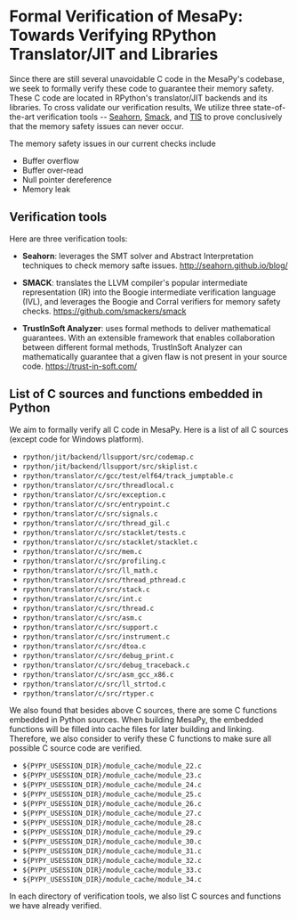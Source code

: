 # Formal Verification of MesaPy: Towards Verifying RPython Translator/JIT and Libraries

Since there are still several unavoidable C code in the MesaPy's codebase, we
seek to formally verify these code to guarantee their memory safety. These C
code are located in RPython's translator/JIT backends and its libraries.
To cross validate our verification results, We utilize three state-of-the-art
verification tools --
[Seahorn](http://seahorn.github.io/blog/),
[Smack](https://github.com/smackers/smack), and
[TIS](https://trust-in-soft.com/) to
prove conclusively that the memory safety issues can never occur.

The memory safety issues in our current checks include

* Buffer overflow
* Buffer over-read
* Null pointer dereference
* Memory leak

## Verification tools

Here are three verification tools:

  - **Seahorn**: leverages the SMT solver and Abstract Interpretation techniques to
    check memory safte issues. http://seahorn.github.io/blog/

  - **SMACK**: translates the LLVM compiler's popular intermediate representation
    (IR) into the Boogie intermediate verification language (IVL), and leverages
    the Boogie and Corral verifiers for memory safety checks.
    https://github.com/smackers/smack

  - **TrustInSoft Analyzer**: uses formal methods to deliver mathematical
    guarantees. With an extensible framework that enables collaboration between
    different formal methods, TrustInSoft Analyzer can mathematically guarantee
    that a given flaw is not present in your source code.
    https://trust-in-soft.com/

## List of C sources and functions embedded in Python

We aim to formally verify all C code in MesaPy. Here is a list of all C sources
(except code for Windows platform).

  - `rpython/jit/backend/llsupport/src/codemap.c`
  - `rpython/jit/backend/llsupport/src/skiplist.c`
  - `rpython/translator/c/gcc/test/elf64/track_jumptable.c`
  - `rpython/translator/c/src/threadlocal.c`
  - `rpython/translator/c/src/exception.c`
  - `rpython/translator/c/src/entrypoint.c`
  - `rpython/translator/c/src/signals.c`
  - `rpython/translator/c/src/thread_gil.c`
  - `rpython/translator/c/src/stacklet/tests.c`
  - `rpython/translator/c/src/stacklet/stacklet.c`
  - `rpython/translator/c/src/mem.c`
  - `rpython/translator/c/src/profiling.c`
  - `rpython/translator/c/src/ll_math.c`
  - `rpython/translator/c/src/thread_pthread.c`
  - `rpython/translator/c/src/stack.c`
  - `rpython/translator/c/src/int.c`
  - `rpython/translator/c/src/thread.c`
  - `rpython/translator/c/src/asm.c`
  - `rpython/translator/c/src/support.c`
  - `rpython/translator/c/src/instrument.c`
  - `rpython/translator/c/src/dtoa.c`
  - `rpython/translator/c/src/debug_print.c`
  - `rpython/translator/c/src/debug_traceback.c`
  - `rpython/translator/c/src/asm_gcc_x86.c`
  - `rpython/translator/c/src/ll_strtod.c`
  - `rpython/translator/c/src/rtyper.c`

We also found that besides above C sources, there are some C functions embedded
in Python sources. When building MesaPy, the embedded functions will be filled into
cache files for later building and linking. Therefore, we also consider to verify
these C functions to make sure all possible C source code are verified.

  - `${PYPY_USESSION_DIR}/module_cache/module_22.c`
  - `${PYPY_USESSION_DIR}/module_cache/module_23.c`
  - `${PYPY_USESSION_DIR}/module_cache/module_24.c`
  - `${PYPY_USESSION_DIR}/module_cache/module_25.c`
  - `${PYPY_USESSION_DIR}/module_cache/module_26.c`
  - `${PYPY_USESSION_DIR}/module_cache/module_27.c`
  - `${PYPY_USESSION_DIR}/module_cache/module_28.c`
  - `${PYPY_USESSION_DIR}/module_cache/module_29.c`
  - `${PYPY_USESSION_DIR}/module_cache/module_30.c`
  - `${PYPY_USESSION_DIR}/module_cache/module_31.c`
  - `${PYPY_USESSION_DIR}/module_cache/module_32.c`
  - `${PYPY_USESSION_DIR}/module_cache/module_33.c`
  - `${PYPY_USESSION_DIR}/module_cache/module_34.c`

In each directory of verification tools, we also list C sources and functions we
have already verified.

